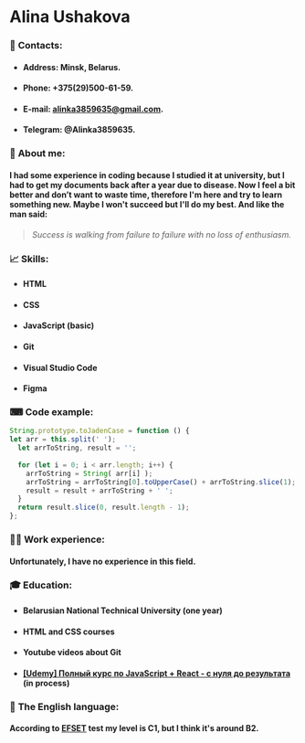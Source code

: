 # Alina Ushakova

### 💬 **Contacts:**
- #### **Address:** Minsk, Belarus.
- #### **Phone:** +375(29)500-61-59.
- #### **E-mail:** alinka3859635@gmail.com.
- #### **Telegram:** @Alinka3859635.
### 👤 **About me:**
#### I had some experience in coding because I studied it at university, but I had to get my documents back after a year due to disease. Now I feel a bit better and don’t want to waste time, therefore I'm here and try to learn something new. Maybe I won't succeed but I'll do my best. And like the man said: 
> *Success is walking from failure to failure with no loss of enthusiasm.*
### 📈 **Skills:**
- #### HTML
- #### CSS
- #### JavaScript (basic)
- #### Git
- #### Visual Studio Code
- #### Figma
### ⌨ **Code example:**
```javascript
String.prototype.toJadenCase = function () {
let arr = this.split(' ');
  let arrToString, result = '';
  
  for (let i = 0; i < arr.length; i++) {
    arrToString = String( arr[i] );
    arrToString = arrToString[0].toUpperCase() + arrToString.slice(1);
    result = result + arrToString + ' ';
  }
  return result.slice(0, result.length - 1);
};
```
### 👩‍💼 **Work experience:** 
#### Unfortunately, I have no experience in this field.
### 🎓 **Education:**
- #### Belarusian National Technical University (one year)
- #### HTML and CSS courses
- #### Youtube videos about Git
- #### [[Udemy] Полный курс по JavaScript + React - с нуля до результата][1] (in process)
### 🏴 **The English language:**
#### According to [EFSET][2] test my level is C1, but I think it's around B2.
[1]: https://www.udemy.com/course/javascript_full/
[2]: https://www.efset.org/